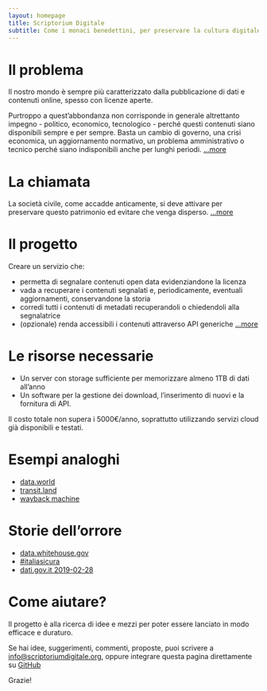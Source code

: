 ```yaml
---
layout: homepage
title: Scriptorium Digitale
subtitle: Come i monaci benedettini, per preservare la cultura digitale da un nuovo Medioevo
---
```


# Il problema

Il nostro mondo è sempre più caratterizzato dalla pubblicazione di dati e contenuti online, spesso con licenze aperte.

Purtroppo a quest’abbondanza non corrisponde in generale altrettanto impegno - politico, economico, tecnologico - perché questi contenuti siano disponibili sempre e per sempre. Basta un cambio di governo, una crisi economica, un aggiornamento normativo, un problema amministrativo o tecnico perché siano indisponibili anche per lunghi periodi.
[...more](/il_problema)

# La chiamata

La società civile, come accadde anticamente, si deve attivare per preservare questo patrimonio ed evitare che venga disperso.
[...more](/la_chiamata)

# Il progetto

Creare un servizio che:

* permetta di segnalare contenuti open data evidenziandone la licenza
* vada a recuperare i contenuti segnalati e, periodicamente, eventuali aggiornamenti, conservandone la storia
* corredi tutti i contenuti di metadati recuperandoli o chiedendoli alla segnalatrice
* (opzionale) renda accessibili i contenuti attraverso API generiche
[...more](/il_progetto)

# Le risorse necessarie

* Un server con storage sufficiente per memorizzare almeno 1TB di dati all’anno
* Un software per la gestione dei download, l’inserimento di nuovi e la fornitura di API.

Il costo totale non supera i 5000€/anno, soprattutto utilizzando servizi cloud già disponibili e testati.

# Esempi analoghi

* [data.world](https://data.world)
* [transit.land](https://transit.land)
* [wayback machine](https://archive.org/web/)

# Storie dell’orrore

* [data.whitehouse.gov](https://www.politico.com/agenda/story/2017/07/25/what-happened-trump-war-data-000481)
* [#italiasicura](http://www.cngeologi.it/2018/07/19/chiude-italia-sicura-a-rischio-gli-interventi-sulledilizia-scolastica/)
* [dati.gov.it 2019-02-28](https://twitter.com/openantani/status/1101213274929025025)

# Come aiutare?

Il progetto è alla ricerca di idee e mezzi per poter essere lanciato in modo efficace e duraturo.

Se hai idee, suggerimenti, commenti, proposte, puoi scrivere a <a href="mailto:info@scriptoriumdigitale.org">info@scriptoriumdigitale.org</a>, oppure integrare questa pagina direttamente su [GitHub](https://www.github.org/mfortini/scriptoriumdigitale)

Grazie!

<!-- Include all compiled plugins (below), or include individual files as needed -->
<script src="//code.jquery.com/jquery-1.12.4.min.js"></script>
<script type="text/javascript" src="../js/moment.min.js"></script>
<script type="text/javascript" src="../js/masonry.min.js"></script>
<!-- form di ricerca delle news -->
<script src="../js/jquery.sieve.min.js" type="text/javascript"></script>
<script type="text/javascript" src="//cdnjs.cloudflare.com/ajax/libs/elasticlunr/0.9.5/elasticlunr.min.js"></script>
<script type="text/javascript" src="../js/lunr.stemmer.support.min.js"></script>
<script type="text/javascript" src="../js/lunr.it.min.js"></script>
<script type="text/javascript" src="../js/search.min.js"></script>


<style> div.form-inline.text-center {padding-bottom: 8rem;} .itemTitle a {font-weight: bold; color: #337ab7 !important; text-decoration: none;} </style>

